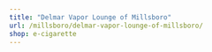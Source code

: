 ```yaml
---
title: "Delmar Vapor Lounge of Millsboro"
url: /millsboro/delmar-vapor-lounge-of-millsboro/
shop: e-cigarette
---
```

